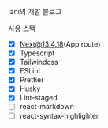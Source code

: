lani의 개발 블로그

사용 스택

- [x] Next@13.4.18(App route)
- [x] Typescript
- [x] Tailwindcss
- [x] ESLint
- [x] Prettier
- [x] Husky
- [x] Lint-staged
- [ ] react-markdown
- [ ] react-syntax-highlighter
